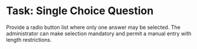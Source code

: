 # Task: Single Choice Question

Provide a radio button list where only one answer may be selected. The administrator can make selection mandatory and permit a manual entry with length restrictions.


